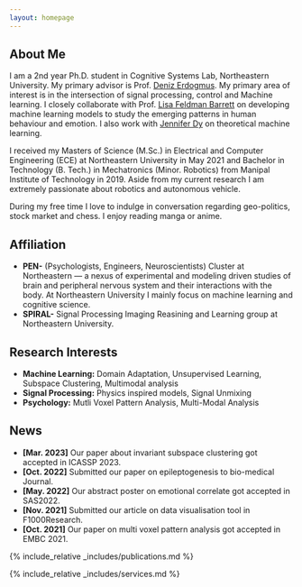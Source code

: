 ```yaml
---
layout: homepage
---
```


## About Me

I am a 2nd year Ph.D. student in Cognitive Systems Lab, Northeastern University. My primary advisor is Prof. <a href = "https://web.northeastern.edu/deniz/">Deniz Erdogmus</a>. My primary area of interest is in the intersection of signal processing, control and Machine learning. I closely collaborate with Prof. <a href = "https://cos.northeastern.edu/people/lisa-barrett/">Lisa Feldman Barrett</a> on developing machine learning models to study the emerging patterns in human behaviour and emotion. I also work with <a href = "https://scholar.google.com/citations?user=6h7b0fAAAAAJ&hl=en">Jennifer Dy</a> on theoretical machine learning.

I received my Masters of Science (M.Sc.) in Electrical and Computer Engineering (ECE) at Northeastern University in May 2021 and Bachelor in Technology (B. Tech.) in Mechatronics (Minor. Robotics) from Manipal Institute of Technology in 2019. Aside from my current research I am extremely passionate about robotics and autonomous vehicle.

During my free time I love to indulge in conversation regarding geo-politics, stock market and chess. I enjoy reading manga or anime.

## Affiliation
- **PEN-**  (Psychologists, Engineers, Neuroscientists) Cluster at Northeastern — a nexus of experimental and modeling driven studies of brain and peripheral nervous system and their interactions with the body. At Northeastern University I mainly focus on machine learning and cognitive science.
- **SPIRAL-** Signal Processing Imaging Reasining and Learning group at Northeastern University.

## Research Interests
 
- **Machine Learning:** Domain Adaptation, Unsupervised Learning, Subspace Clustering, Multimodal analysis
- **Signal Processing:** Physics inspired models, Signal Unmixing
- **Psychology:** Mutli Voxel Pattern Analysis, Multi-Modal Analysis

## News

- **[Mar. 2023]** Our paper about invariant subspace clustering got accepted in ICASSP 2023.
- **[Oct. 2022]** Submitted our paper on epileptogenesis to bio-medical Journal. 
- **[May. 2022]** Our abstract poster on emotional correlate got accepted in SAS2022.
- **[Nov. 2021]** Submitted our article on data visualisation tool in F1000Research. 
- **[Oct. 2021]** Our paper on multi voxel pattern analysis got accepted in EMBC 2021.

{% include_relative _includes/publications.md %}

{% include_relative _includes/services.md %}
